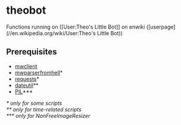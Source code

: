 theobot
=======

Functions running on [[User:Theo's Little Bot]] on enwiki ([userpage](//en.wikipedia.org/wiki/User:Theo's Little Bot))

Prerequisites
----
* [mwclient](http://sourceforge.net/projects/mwclient/)
* [mwparserfromhell](https://github.com/earwig/mwparserfromhell)*
* [requests](http://docs.python-requests.org/en/latest/)*
* [dateutil](http://labix.org/python-dateutil)**
* [PIL](http://www.pythonware.com/products/pil/)***


_* only for some scripts_<br>
_** only for time-related scripts_<br>
_*** only for NonFreeImageResizer_<br>
